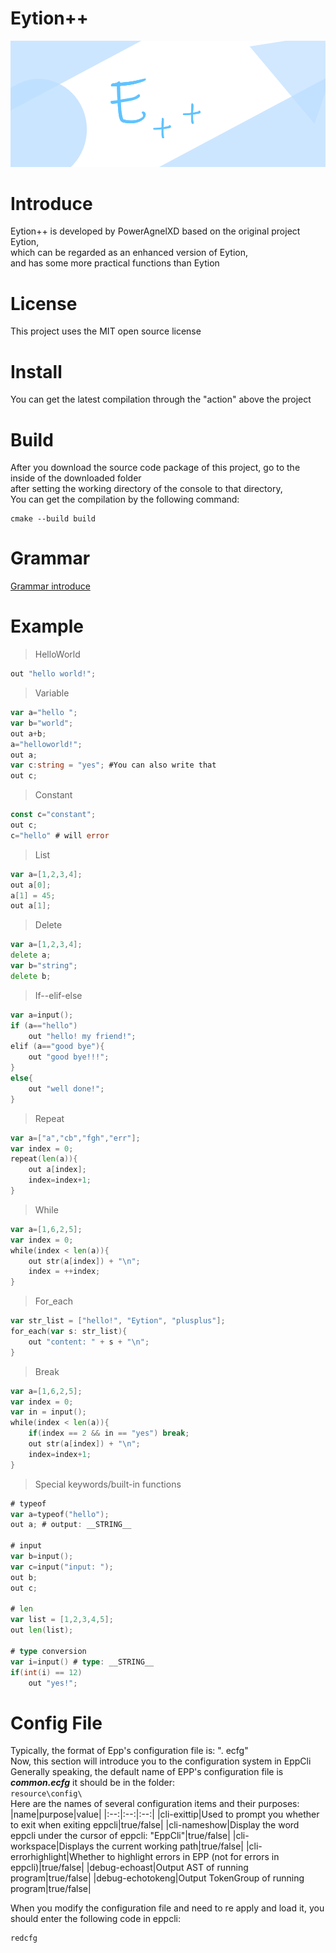 # Eytion++
![](eppp.png)
# Introduce
Eytion++ is developed by PowerAgnelXD based on the original project Eytion, \
which can be regarded as an enhanced version of Eytion, \
and has some more practical functions than Eytion

# License
This project uses the MIT open source license

# Install
You can get the latest compilation through the "action" above the project

# Build
After you download the source code package of this project, go to the inside of the downloaded folder\
after setting the working directory of the console to that directory, \
You can get the compilation by the following command:
```
cmake --build build
```

# Grammar
[Grammar introduce](grammar.txt)

# Example
> HelloWorld
```go
out "hello world!";
```
> Variable
```go
var a="hello ";
var b="world";
out a+b;
a="helloworld!";
out a;
var c:string = "yes"; #You can also write that
out c;
```
> Constant
```go
const c="constant";
out c;
c="hello" # will error
```
> List
```go
var a=[1,2,3,4];
out a[0];
a[1] = 45;
out a[1];
```
> Delete
```go
var a=[1,2,3,4];
delete a;
var b="string";
delete b;
```
> If--elif-else
```go
var a=input();
if (a=="hello")
    out "hello! my friend!";
elif (a=="good bye"){
    out "good bye!!!";
}
else{
    out "well done!";
}
```
> Repeat
```go
var a=["a","cb","fgh","err"];
var index = 0;
repeat(len(a)){
    out a[index];
    index=index+1;
}
```
> While
```go
var a=[1,6,2,5];
var index = 0;
while(index < len(a)){
    out str(a[index]) + "\n";
    index = ++index;
}
```
> For_each
```go
var str_list = ["hello!", "Eytion", "plusplus"];
for_each(var s: str_list){
    out "content: " + s + "\n";
}
```
> Break
```go
var a=[1,6,2,5];
var index = 0;
var in = input();
while(index < len(a)){
    if(index == 2 && in == "yes") break;
    out str(a[index]) + "\n";
    index=index+1;
}
```
> Special keywords/built-in functions
```go
# typeof
var a=typeof("hello");
out a; # output: __STRING__

# input
var b=input();
var c=input("input: ");
out b;
out c;

# len
var list = [1,2,3,4,5];
out len(list);

# type conversion
var i=input() # type: __STRING__
if(int(i) == 12)
    out "yes!";
```

# Config File
Typically, the format of Epp's configuration file is: ". ecfg"\
Now, this section will introduce you to the configuration system in EppCli\
Generally speaking, the default name of EPP's configuration file is ***common.ecfg*** it should be in the folder: \
`resource\config\` \
Here are the names of several configuration items and their purposes:
|name|purpose|value|
|:--:|:--:|:--:|
|cli-exittip|Used to prompt you whether to exit when exiting eppcli|true/false|
|cli-nameshow|Display the word eppcli under the cursor of eppcli: "EppCli"|true/false|
|cli-workspace|Displays the current working path|true/false|
|cli-errorhighlight|Whether to highlight errors in EPP (not for errors in eppcli)|true/false|
|debug-echoast|Output AST of running program|true/false|
|debug-echotokeng|Output TokenGroup of running program|true/false|

When you modify the configuration file and need to re apply and load it, you should enter the following code in eppcli:
```bash
redcfg
```